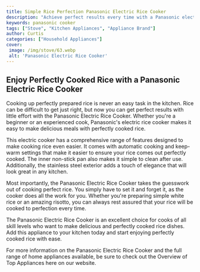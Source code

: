 ```yaml
---
title: Simple Rice Perfection Panasonic Electric Rice Cooker
description: "Achieve perfect results every time with a Panasonic electric rice cooker Learn how to cook simple perfectly textured rice and discover the best way to create a perfectly-cooked meal with minimal effort"
keywords: panasonic cooker
tags: ["Stove", "Kitchen Appliances", "Appliance Brand"]
author: Curtis
categories: ["Household Appliances"]
cover: 
 image: /img/stove/63.webp
 alt: 'Panasonic Electric Rice Cooker'
---
```

## Enjoy Perfectly Cooked Rice with a Panasonic Electric Rice Cooker
Cooking up perfectly prepared rice is never an easy task in the kitchen. Rice can be difficult to get just right, but now you can get perfect results with little effort with the Panasonic Electric Rice Cooker. Whether you're a beginner or an experienced cook, Panasonic's electric rice cooker makes it easy to make delicious meals with perfectly cooked rice.

This electric cooker has a comprehensive range of features designed to make cooking rice even easier. It comes with automatic cooking and keep-warm settings that make it easier to ensure your rice comes out perfectly cooked. The inner non-stick pan also makes it simple to clean after use. Additionally, the stainless steel exterior adds a touch of elegance that will look great in any kitchen.

Most importantly, the Panasonic Electric Rice Cooker takes the guesswork out of cooking perfect rice. You simply have to set it and forget it, as the cooker does all the work for you. Whether you're preparing simple white rice or an amazing risotto, you can always rest assured that your rice will be cooked to perfection every time. 

The Panasonic Electric Rice Cooker is an excellent choice for cooks of all skill levels who want to make delicious and perfectly cooked rice dishes. Add this appliance to your kitchen today and start enjoying perfectly cooked rice with ease.

For more information on the Panasonic Electric Rice Cooker and the full range of home appliances available, be sure to check out the Overview of Top Appliances here on our website.
